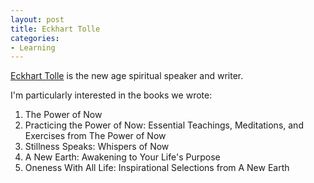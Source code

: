 ```yaml
---
layout: post
title: Eckhart Tolle
categories:
- Learning
---
```



[Eckhart Tolle](http://en.wikipedia.org/wiki/Eckhart_Tolle) is the new age spiritual speaker and writer.

I'm particularly interested in the books we wrote:

1. The Power of Now
2. Practicing the Power of Now: Essential Teachings, Meditations, and Exercises from The Power of Now
3. Stillness Speaks: Whispers of Now
4. A New Earth: Awakening to Your Life's Purpose
5. Oneness With All Life: Inspirational Selections from A New Earth

